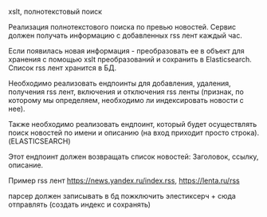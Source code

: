 xslt, полнотекстовый	 поиск

Реализация полнотекстового поиска по превью новостей.
Сервис должен получать информацию с добавленных rss лент каждый час. 

Если появилась новая информация - преобразовать ее в объект 
для хранения с помощью xslt преобразований и сохранить в Elasticsearch.
Список rss лент хранится в БД. 


Необходимо реализовать ендпоинты
для добавления, удаления, получения rss лент, включения и отключения rss ленты
(признак, по которому мы определяем, необходимо ли индексировать новости с нее). 


Также необходимо реализовать ендпоинт, который будет осуществлять поиск 
новостей по имени и описанию (на вход приходит просто строка). (ELASTICSEARCH)

Этот ендпоинт должен возвращать список новостей: Заголовок, ссылку, описание.

Пример rss лент https://news.yandex.ru/index.rss, https://lenta.ru/rss

парсер должен записывать в бд
пожключить элестиксерч + сюда отправлять (создать индекс и сохранять)
